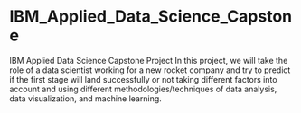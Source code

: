 # IBM_Applied_Data_Science_Capstone
IBM Applied Data Science Capstone Project
In this project, we will take the role of a data scientist working for a new rocket company and try to
predict if the first stage will land successfully or not taking different factors into account and using
different methodologies/techniques of data analysis, data visualization, and machine learning.
